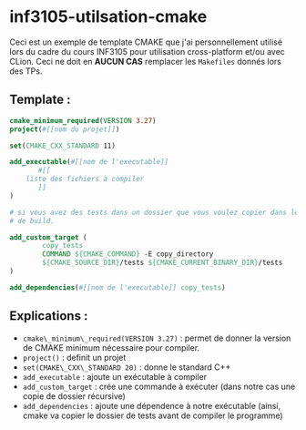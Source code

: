 # inf3105-utilsation-cmake

Ceci est un exemple de template CMAKE que j'ai personnellement utilisé lors du cadre du cours INF3105 pour utilisation cross-platform et/ou avec CLion. 
Ceci ne doit en **AUCUN CAS** remplacer les `Makefiles` donnés lors des TPs.


## Template :

```cmake
cmake_minimum_required(VERSION 3.27)
project(#[[nom du projet]])

set(CMAKE_CXX_STANDARD 11)

add_executable(#[[nom de l'executable]]
       #[[
	liste des fichiers à compiler
       ]] 
)

# si vous avez des tests dans un dossier que vous voulez copier dans le dossier 
# de build.

add_custom_target (
        copy_tests
        COMMAND ${CMAKE_COMMAND} -E copy_directory
        ${CMAKE_SOURCE_DIR}/tests ${CMAKE_CURRENT_BINARY_DIR}/tests
)

add_dependencies(#[[nom de l'executable]] copy_tests)
```

## Explications : 

- `cmake\_minimum\_required(VERSION 3.27)` : permet de donner la version de CMAKE minimum nécessaire pour compiler. 
- `project()` : definit un projet 
- `set(CMAKE\_CXX\_STANDARD 20)` : donne le standard C++  
- `add_executable` : ajoute un exécutable à compiler
- `add_custom_target` : crée une commande à exécuter (dans notre cas une copie de dossier récursive)
- `add_dependencies` : ajoute une dépendence à notre exécutable (ainsi, cmake va copier le dossier de tests avant de compiler le programme) 
